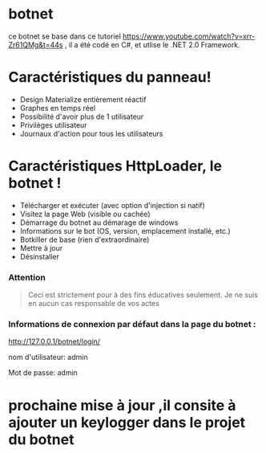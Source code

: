 # botnet
 ce botnet se base dans ce tutoriel https://www.youtube.com/watch?v=xrr-Zr61QMg&t=44s ,
  il a été codé en C#, et utlise le  .NET 2.0 Framework.

# Caractéristiques du panneau!

  - Design Materialize entièrement réactif
  - Graphes en temps réel
  - Possibilité d'avoir plus de 1 utilisateur
  - Privilèges utilisateur
  - Journaux d'action pour tous les utilisateurs

# Caractéristiques HttpLoader, le botnet !

  - Télécharger et exécuter (avec option d'injection si natif)
  - Visitez la page Web (visible ou cachée)
  - Démarrage du botnet au démarage de windows
  - Informations sur le bot (OS, version, emplacement installé, etc.)
  - Botkiller de base (rien d'extraordinaire)
  - Mettre à jour
  - Désinstaller



### Attention

> Ceci est strictement pour à des fins éducatives seulement.
> Je ne suis en aucun cas responsable de vos actes


### Informations de connexion par défaut dans la page du botnet :
 
http://127.0.0.1/botnet/login/

nom d'utilisateur: admin

Mot de passe: admin

# prochaine mise à jour ,il consite à ajouter un keylogger dans le projet du botnet
